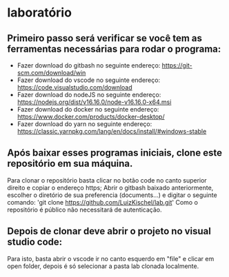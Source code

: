 # laboratório

## Primeiro passo será verificar se você tem as ferramentas necessárias para rodar o programa:

- Fazer download do gitbash no seguinte endereço: https://git-scm.com/download/win
- Fazer download do vscode no seguinte endereço: https://code.visualstudio.com/download
- Fazer download do nodeJS no seguinte endereço: https://nodejs.org/dist/v16.16.0/node-v16.16.0-x64.msi
- Fazer download do docker no seguinte endereço: https://www.docker.com/products/docker-desktop/
- Fazer download do yarn no seguinte endereço: https://classic.yarnpkg.com/lang/en/docs/install/#windows-stable

## Após baixar esses programas iniciais, clone este repositório em sua máquina.

Para clonar o repositório basta clicar no botão code no canto superior direito e copiar o endereço https;
Abrir o gitbash baixado anteriormente, escolher o diretório de sua preferencia (documents...) e digitar o seguinte comando:
'git clone https://github.com/LuizKischel/lab.git'
Como o repositório é público não necessitará de autenticação.

## Depois de clonar deve abrir o projeto no visual studio code:

Para isto, basta abrir o vscode ir no canto esquerdo em "file" e clicar em open folder, depois é só selecionar a pasta lab clonada localmente.
